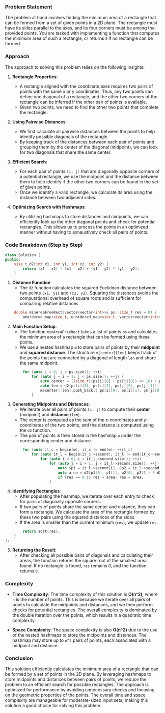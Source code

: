 ### Problem Statement

The problem at hand involves finding the minimum area of a rectangle that can be formed from a set of given points in a 2D plane. The rectangle must have its sides parallel to the axes, and its four corners must be among the provided points. You are tasked with implementing a function that computes the minimum area of such a rectangle, or returns `0` if no rectangle can be formed.

### Approach

The approach to solving this problem relies on the following insights:

1. **Rectangle Properties**:
   - A rectangle aligned with the coordinate axes requires two pairs of points with the same x or y coordinates. Thus, any two points can define one diagonal of a rectangle, and the other two corners of the rectangle can be inferred if the other pair of points is available.
   - Given two points, we need to find the other two points that complete the rectangle.

2. **Using Pairwise Distances**:
   - We first calculate all pairwise distances between the points to help identify possible diagonals of the rectangle.
   - By keeping track of the distances between each pair of points and grouping them by the center of the diagonal (midpoint), we can look for two diagonals that share the same center.

3. **Efficient Search**:
   - For each pair of points `(i, j)` that are diagonally opposite corners of a potential rectangle, we use the midpoint and the distance between them to help identify if the other two corners can be found in the set of given points.
   - Once we identify a valid rectangle, we calculate its area using the distance between two adjacent sides.

4. **Optimizing Search with Hashmaps**:
   - By utilizing hashmaps to store distances and midpoints, we can efficiently look up the other diagonal points and check for potential rectangles. This allows us to process the points in an optimized manner without having to exhaustively check all pairs of points.

### Code Breakdown (Step by Step)

```cpp
class Solution {
public:
    size_t d2(int x1, int y1, int x2, int y2) {
        return (x1 - x2) * (x1 - x2) + (y1 - y2) * (y1 - y2);
    }
```

1. **Distance Function**: 
   - The `d2` function calculates the squared Euclidean distance between two points `(x1, y1)` and `(x2, y2)`. Squaring the distances avoids the computational overhead of square roots and is sufficient for comparing relative distances.

```cpp
    double minAreaFreeRect(vector<vector<int>>& ps, size_t res = 0) {
        unordered_map<size_t, unordered_map<size_t, vector<vector<int>>>> m;
```

2. **Main Function Setup**:
   - The function `minAreaFreeRect` takes a list of points `ps` and calculates the minimum area of a rectangle that can be formed using these points. 
   - We use a nested hashmap `m` to store pairs of points by their **midpoint** and **squared distance**. The structure `m[center][len]` keeps track of the points that are connected by a diagonal of length `len` and share the same midpoint.

```cpp
        for (auto i = 0; i < ps.size(); ++i)
            for (auto j = i + 1; j < ps.size(); ++j) {
                auto center = ((size_t)(ps[i][0] + ps[j][0]) << 16) + ps[i][1] + ps[j][1];
                auto len = d2(ps[i][0], ps[i][1], ps[j][0], ps[j][1]);
                m[center][len].push_back({ ps[i][0], ps[i][1], ps[j][0], ps[j][1] });
            }
```

3. **Generating Midpoints and Distances**:
   - We iterate over all pairs of points `(i, j)` to compute their **center** (midpoint) and **distance** (`len`). 
   - The center is computed as the sum of the x-coordinates and y-coordinates of the two points, and the distance is computed using the `d2` function.
   - The pair of points is then stored in the hashmap `m` under the corresponding center and distance.

```cpp
        for (auto it_c = begin(m); it_c != end(m); ++it_c)
            for (auto it_l = begin(it_c->second); it_l != end(it_c->second); ++it_l)
                for (auto i = 0; i < it_l->second.size(); ++i)
                    for (auto j = i + 1; j < it_l->second.size(); ++j) {
                        auto &p1 = it_l->second[i], &p2 = it_l->second[j];
                        auto area = d2(p1[0], p1[1], p2[0], p2[1]) * d2(p1[0], p1[1], p2[2], p2[3]);
                        if (res == 0 || res > area) res = area;
                    }
```

4. **Identifying Rectangles**:
   - After populating the hashmap, we iterate over each entry to check for pairs of diagonally opposite corners. 
   - If two pairs of points share the same center and distance, they can form a rectangle. We calculate the area of the rectangle formed by these two pairs using the squared distances of the sides.
   - If the area is smaller than the current minimum (`res`), we update `res`.

```cpp
        return sqrt(res);
    }
};
```

5. **Returning the Result**:
   - After checking all possible pairs of diagonals and calculating their areas, the function returns the square root of the smallest area found. If no rectangle is found, `res` remains 0, and the function returns `0`.

### Complexity

- **Time Complexity**: The time complexity of this solution is **O(n^2)**, where `n` is the number of points. This is because we iterate over all pairs of points to calculate the midpoints and distances, and we then perform checks for potential rectangles. The overall complexity is dominated by the double iteration over the points, which results in a quadratic time complexity.

- **Space Complexity**: The space complexity is also **O(n^2)** due to the use of the nested hashmaps to store the midpoints and distances. The hashmap may store up to `n^2` pairs of points, each associated with a midpoint and distance.

### Conclusion

This solution efficiently calculates the minimum area of a rectangle that can be formed by a set of points in the 2D plane. By leveraging hashmaps to store midpoints and distances between pairs of points, we reduce the problem to an efficient search for possible rectangles. The approach is optimized for performance by avoiding unnecessary checks and focusing on the geometric properties of the points. The overall time and space complexity are manageable for moderate-sized input sets, making this solution a good choice for solving this problem.